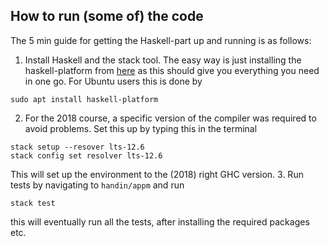 ## How to run (some of) the code
The 5 min guide for getting the Haskell-part up and running is as follows:
1. Install Haskell and the stack tool. The easy way is just installing the haskell-platform from [here](https://www.haskell.org/downloads/) as this should give you everything you need in one go.
For Ubuntu users this is done by
```
sudo apt install haskell-platform
```
2. For the 2018 course, a specific version of the compiler was required to avoid problems. Set this up by typing this in the terminal
```
stack setup --resover lts-12.6
stack config set resolver lts-12.6
```
This will set up the environment to the (2018) right GHC version.
3. Run tests by navigating to `handin/appm` and run 
```
stack test
```
this will eventually run all the tests, after installing the required packages etc.
